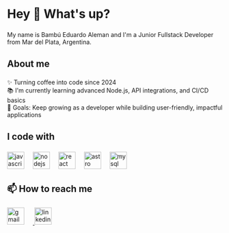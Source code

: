 <h1 align="left">Hey 👋 What's up?</h1>

###

<p align="left">My name is Bambú Eduardo Aleman and I'm a Junior Fullstack Developer from Mar del Plata, Argentina.</p>

###

<h2 align="left">About me</h2>

###

<p align="left">
✨ Turning coffee into code since 2024<br>
📚 I'm currently learning advanced Node.js, API integrations, and CI/CD basics<br>
🎯 Goals: Keep growing as a developer while building user-friendly, impactful applications
</p>

###

<h2 align="left">I code with</h2>

###

<div align="left">
  <img src="https://cdn.jsdelivr.net/gh/devicons/devicon/icons/javascript/javascript-original.svg" height="40" alt="javascript logo" />
  <img width="12" />
  <img src="https://cdn.jsdelivr.net/gh/devicons/devicon/icons/nodejs/nodejs-original.svg" height="40" alt="nodejs logo" />
  <img width="12" />
  <img src="https://cdn.jsdelivr.net/gh/devicons/devicon/icons/react/react-original.svg" height="40" alt="react logo" />
  <img width="12" />
  <img src="https://cdn.jsdelivr.net/gh/devicons/devicon/icons/astro/astro-original.svg" height="40" alt="astro logo" />
  <img width="12" />
  <img src="https://cdn.jsdelivr.net/gh/devicons/devicon/icons/mysql/mysql-original.svg" height="40" alt="mysql logo" />

</div>

###

<h2 align="left">📫 How to reach me</h2>

###

<p align="left">
  <a href="mailto:aleman06b@gmail.com" target="_blank">
    <img src="https://cdn.jsdelivr.net/gh/devicons/devicon/icons/google/google-original.svg" height="40" alt="gmail logo" style="margin-right: 20px;" />
  </a>
  <a href="https://www.linkedin.com/in/bambu-eduardo-aleman-34710b323" target="_blank">
    <img src="https://cdn.jsdelivr.net/gh/devicons/devicon/icons/linkedin/linkedin-original.svg" height="40" alt="linkedin logo" style="margin-right: 20px;" />
  </a>
</p>

